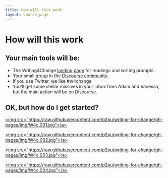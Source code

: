 ```yaml
---
title: How will this work
layout: course_page
---
```

# How will this work

## Your main tools will be:
- The Writing4Change [landing page](http://writing4change.p2pu.org/) for readings and writing prompts.
- Your small group in the  [Discourse community](http://discourse.p2pu.org/t/how-do-i-find-my-group/54).
- If you use Twitter, we like #w4change
- You'll get some stellar missives in your inbox from Adam and Vanessa, but the main action will be on Discourse.

## OK, but how do I get started?

<a href="https://raw.githubusercontent.com/p2pu/writing-for-change/gh-pages/img/W4c.001.jpg"><img src="https://raw.githubusercontent.com/p2pu/writing-for-change/gh-pages/img/W4c.001.jpg"</a>

<a href="https://raw.githubusercontent.com/p2pu/writing-for-change/gh-pages/img/W4c.002.jpg"><img src="https://raw.githubusercontent.com/p2pu/writing-for-change/gh-pages/img/W4c.002.jpg"</a>

<a href="https://raw.githubusercontent.com/p2pu/writing-for-change/gh-pages/img/W4c.003.jpg"><img src="https://raw.githubusercontent.com/p2pu/writing-for-change/gh-pages/img/W4c.003.jpg"</a>

<a href="https://raw.githubusercontent.com/p2pu/writing-for-change/gh-pages/img/W4c.004.jpg"><img src="https://raw.githubusercontent.com/p2pu/writing-for-change/gh-pages/img/W4c.004.jpg"</a>
